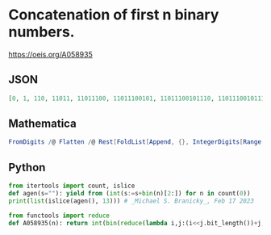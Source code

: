 # Concatenation of first n binary numbers\.
https://oeis.org/A058935
## JSON
```JSON
[0, 1, 110, 11011, 11011100, 11011100101, 11011100101110, 11011100101110111, 110111001011101111000, 1101110010111011110001001, 11011100101110111100010011010, 110111001011101111000100110101011, 1101110010111011110001001101010111100]
```
## Mathematica
```Mathematica
FromDigits /@ Flatten /@ Rest[FoldList[Append, {}, IntegerDigits[Range[10], 2]]] (* _Eric W. Weisstein_, Nov 04 2015 *)
```
## Python
```Python
from itertools import count, islice
def agen(s=""): yield from (int(s:=s+bin(n)[2:]) for n in count(0))
print(list(islice(agen(), 13))) # _Michael S. Branicky_, Feb 17 2023
```
```Python
from functools import reduce
def A058935(n): return int(bin(reduce(lambda i,j:(i<<j.bit_length())+j,range(n+1)))[2:]) # _Chai Wah Wu_, Feb 26 2023
```
